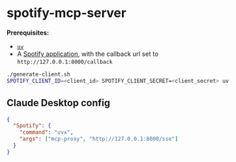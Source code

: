 # spotify-mcp-server

**Prerequisites:**

- [`uv`](https://github.com/astral-sh/uv)
- A [Spotify application](https://developer.spotify.com/documentation/web-api/concepts/apps), with the callback url set to `http://127.0.0.1:8000/callback`

```sh
./generate-client.sh
SPOTIFY_CLIENT_ID=<client_id> SPOTIFY_CLIENT_SECRET=<client_secret> uv run server.py
```

## Claude Desktop config

```json
{
  "Spotify": {
    "command": "uvx",
    "args": ["mcp-proxy", "http://127.0.0.1:8000/sse"]
  }
}
```
